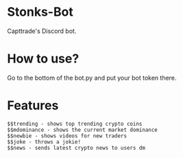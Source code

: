 # Stonks-Bot
Capttrade's Discord bot.

# How to use?
Go to the bottom of the bot.py and put your bot token there.

# Features
```
$$trending - shows top trending crypto coins
$$mdominance - shows the current market dominance
$$newbie - shows videos for new traders
$$joke - throws a jokie!
$$news - sends latest crypto news to users dm
```
